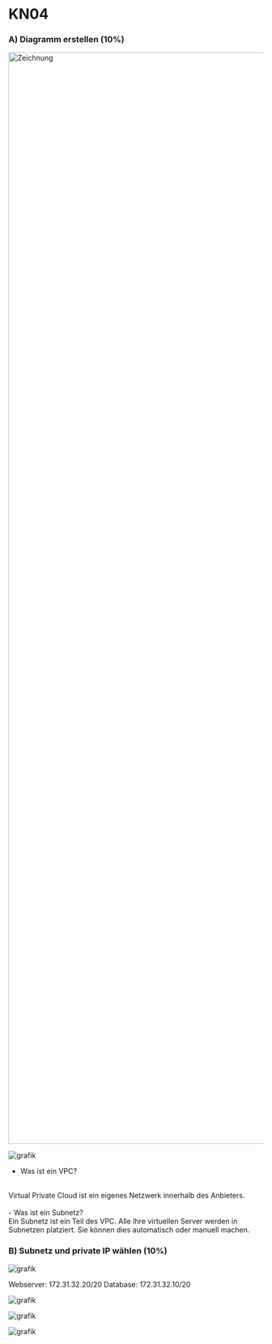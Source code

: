 # KN04

### A) Diagramm erstellen (10%)

<img width="2157" alt="Zeichnung" src="https://github.com/user-attachments/assets/bfb704b5-6b50-4a6f-bfe6-be08134cd166">

![grafik](https://github.com/user-attachments/assets/07c45e3a-c9d3-4e7a-b9e4-1bb10b63d2d5)


-  Was ist ein VPC?
<br>
Virtual Private Cloud ist ein eigenes Netzwerk innerhalb des Anbieters.
<br>
<br>
-  Was ist ein Subnetz?
<br>
Ein Subnetz ist ein Teil des VPC. Alle Ihre virtuellen Server werden in Subnetzen platziert. Sie können dies automatisch oder manuell machen.

### B) Subnetz und private IP wählen (10%)

![grafik](https://github.com/user-attachments/assets/c9a4f685-d61a-4e47-8dcf-1154fefc0872)

Webserver: 172.31.32.20/20
Database: 172.31.32.10/20

![grafik](https://github.com/user-attachments/assets/4bcdcf53-cb8c-431e-b84b-7c6576b81736)

![grafik](https://github.com/user-attachments/assets/65d527f2-3f3c-49ab-ae1f-fff5392f065a)

![grafik](https://github.com/user-attachments/assets/127fe184-0f11-4f70-adcc-6f2aafbfd189)
